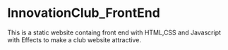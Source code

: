 # InnovationClub_FrontEnd
This is a static website containg front end with HTML,CSS and Javascript with Effects to make a club website attractive.
